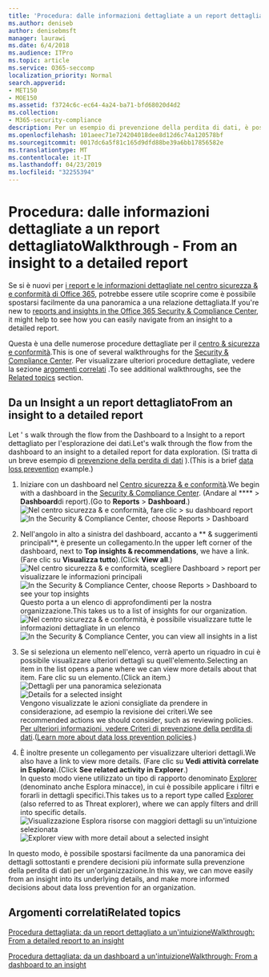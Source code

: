 ```yaml
---
title: 'Procedura: dalle informazioni dettagliate a un report dettagliato'
ms.author: deniseb
author: denisebmsft
manager: laurawi
ms.date: 6/4/2018
ms.audience: ITPro
ms.topic: article
ms.service: O365-seccomp
localization_priority: Normal
search.appverid:
- MET150
- MOE150
ms.assetid: f3724c6c-ec64-4a24-ba71-bfd68020d4d2
ms.collection:
- M365-security-compliance
description: Per un esempio di prevenzione della perdita di dati, è possibile passare da una &amp; panoramica a una relazione dettagliata nel centro sicurezza e conformità.
ms.openlocfilehash: 101aeec71e724204018dee8d12d6c74a120578bf
ms.sourcegitcommit: 0017dc6a5f81c165d9dfd88be39a6bb17856582e
ms.translationtype: MT
ms.contentlocale: it-IT
ms.lasthandoff: 04/23/2019
ms.locfileid: "32255394"
---
```

# <a name="walkthrough---from-an-insight-to-a-detailed-report"></a><span data-ttu-id="401dd-103">Procedura: dalle informazioni dettagliate a un report dettagliato</span><span class="sxs-lookup"><span data-stu-id="401dd-103">Walkthrough - From an insight to a detailed report</span></span>

<span data-ttu-id="401dd-104">Se si è nuovi per [i report e le informazioni dettagliate nel centro sicurezza &amp; e conformità di Office 365](reports-and-insights-in-security-and-compliance.md), potrebbe essere utile scoprire come è possibile spostarsi facilmente da una panoramica a una relazione dettagliata.</span><span class="sxs-lookup"><span data-stu-id="401dd-104">If you're new to [reports and insights in the Office 365 Security &amp; Compliance Center](reports-and-insights-in-security-and-compliance.md), it might help to see how you can easily navigate from an insight to a detailed report.</span></span> 
  
<span data-ttu-id="401dd-105">Questa è una delle numerose procedure dettagliate per il [centro &amp; sicurezza e conformità](https://protection.office.com).</span><span class="sxs-lookup"><span data-stu-id="401dd-105">This is one of several walkthroughs for the [Security &amp; Compliance Center](https://protection.office.com).</span></span> <span data-ttu-id="401dd-106">Per visualizzare ulteriori procedure dettagliate, vedere la sezione [argomenti correlati](#related-topics) .</span><span class="sxs-lookup"><span data-stu-id="401dd-106">To see additional walkthroughs, see the [Related topics](#related-topics) section.</span></span> 
  
## <a name="from-an-insight-to-a-detailed-report"></a><span data-ttu-id="401dd-107">Da un Insight a un report dettagliato</span><span class="sxs-lookup"><span data-stu-id="401dd-107">From an insight to a detailed report</span></span>

<span data-ttu-id="401dd-108">Let ' s walk through the flow from the Dashboard to a Insight to a report dettagliato per l'esplorazione dei dati.</span><span class="sxs-lookup"><span data-stu-id="401dd-108">Let's walk through the flow from the dashboard to an insight to a detailed report for data exploration.</span></span> <span data-ttu-id="401dd-109">(Si tratta di un breve esempio di [prevenzione della perdita di dati](data-loss-prevention-policies.md) ).</span><span class="sxs-lookup"><span data-stu-id="401dd-109">(This is a brief [data loss prevention](data-loss-prevention-policies.md) example.)</span></span> 
  
1. <span data-ttu-id="401dd-110">Iniziare con un dashboard nel [Centro sicurezza &amp; e conformità](https://protection.office.com).</span><span class="sxs-lookup"><span data-stu-id="401dd-110">We begin with a dashboard in the [Security &amp; Compliance Center](https://protection.office.com).</span></span> <span data-ttu-id="401dd-111">(Andare al \*\*\*\* \> **Dashboard**di report).</span><span class="sxs-lookup"><span data-stu-id="401dd-111">(Go to **Reports** \> **Dashboard**.)</span></span><br/><span data-ttu-id="401dd-112">![Nel centro sicurezza &amp; e conformità, fare clic \> su dashboard report](media/2a668c3d-3fa3-4e37-8149-46989b33ae8c.png)</span><span class="sxs-lookup"><span data-stu-id="401dd-112">![In the Security &amp; Compliance Center, choose Reports \> Dashboard](media/2a668c3d-3fa3-4e37-8149-46989b33ae8c.png)</span></span>
  
2. <span data-ttu-id="401dd-113">Nell'angolo in alto a sinistra del dashboard, accanto a \*\* &amp; suggerimenti principali\*\*, è presente un collegamento.</span><span class="sxs-lookup"><span data-stu-id="401dd-113">In the upper left corner of the dashboard, next to **Top insights &amp; recommendations**, we have a link.</span></span> <span data-ttu-id="401dd-114">(Fare clic su **Visualizza tutto**).</span><span class="sxs-lookup"><span data-stu-id="401dd-114">(Click **View all**.)</span></span><br/><span data-ttu-id="401dd-115">![Nel centro sicurezza &amp; e conformità, scegliere Dashboard \> report per visualizzare le informazioni principali](media/9bb64e11-494f-40a4-ab3d-8d3c7789f300.png)</span><span class="sxs-lookup"><span data-stu-id="401dd-115">![In the Security &amp; Compliance Center, choose Reports \> Dashboard to see your top insights](media/9bb64e11-494f-40a4-ab3d-8d3c7789f300.png)</span></span><br/><span data-ttu-id="401dd-116">Questo porta a un elenco di approfondimenti per la nostra organizzazione.</span><span class="sxs-lookup"><span data-stu-id="401dd-116">This takes us to a list of insights for our organization.</span></span><br/><span data-ttu-id="401dd-117">![Nel centro sicurezza &amp; e conformità, è possibile visualizzare tutte le informazioni dettagliate in un elenco](media/1289af77-bf5a-444a-97a1-03d8a83f75a9.png)</span><span class="sxs-lookup"><span data-stu-id="401dd-117">![In the Security &amp; Compliance Center, you can view all insights in a list](media/1289af77-bf5a-444a-97a1-03d8a83f75a9.png)</span></span>
  
3. <span data-ttu-id="401dd-118">Se si seleziona un elemento nell'elenco, verrà aperto un riquadro in cui è possibile visualizzare ulteriori dettagli su quell'elemento.</span><span class="sxs-lookup"><span data-stu-id="401dd-118">Selecting an item in the list opens a pane where we can view more details about that item.</span></span> <span data-ttu-id="401dd-119">Fare clic su un elemento.</span><span class="sxs-lookup"><span data-stu-id="401dd-119">(Click an item.)</span></span><br/><span data-ttu-id="401dd-120">![Dettagli per una panoramica selezionata](media/dcbb389f-23b0-4031-b789-4a49068af85a.png)</span><span class="sxs-lookup"><span data-stu-id="401dd-120">![Details for a selected insight](media/dcbb389f-23b0-4031-b789-4a49068af85a.png)</span></span><br/><span data-ttu-id="401dd-121">Vengono visualizzate le azioni consigliate da prendere in considerazione, ad esempio la revisione dei criteri.</span><span class="sxs-lookup"><span data-stu-id="401dd-121">We see recommended actions we should consider, such as reviewing policies.</span></span> <span data-ttu-id="401dd-122">[Per ulteriori informazioni, vedere Criteri di prevenzione della perdita di dati](data-loss-prevention-policies.md).</span><span class="sxs-lookup"><span data-stu-id="401dd-122">([Learn more about data loss prevention policies](data-loss-prevention-policies.md).)</span></span>
    
4. <span data-ttu-id="401dd-123">È inoltre presente un collegamento per visualizzare ulteriori dettagli.</span><span class="sxs-lookup"><span data-stu-id="401dd-123">We also have a link to view more details.</span></span> <span data-ttu-id="401dd-124">(Fare clic su **Vedi attività correlate in Esplora**).</span><span class="sxs-lookup"><span data-stu-id="401dd-124">(Click **See related activity in Explorer**.)</span></span><br/><span data-ttu-id="401dd-125">In questo modo viene utilizzato un tipo di rapporto denominato [Explorer](use-explorer-in-security-and-compliance.md) (denominato anche Esplora minacce), in cui è possibile applicare i filtri e forarli in dettagli specifici.</span><span class="sxs-lookup"><span data-stu-id="401dd-125">This takes us to a report type called [Explorer](use-explorer-in-security-and-compliance.md) (also referred to as Threat explorer), where we can apply filters and drill into specific details.</span></span><br/><span data-ttu-id="401dd-126">![Visualizzazione Esplora risorse con maggiori dettagli su un'intuizione selezionata](media/3ad15b15-7158-44b7-beda-013351bd868e.png)</span><span class="sxs-lookup"><span data-stu-id="401dd-126">![Explorer view with more detail about a selected insight](media/3ad15b15-7158-44b7-beda-013351bd868e.png)</span></span>
  
<span data-ttu-id="401dd-127">In questo modo, è possibile spostarsi facilmente da una panoramica dei dettagli sottostanti e prendere decisioni più informate sulla prevenzione della perdita di dati per un'organizzazione.</span><span class="sxs-lookup"><span data-stu-id="401dd-127">In this way, we can move easily from an insight into its underlying details, and make more informed decisions about data loss prevention for an organization.</span></span>
  
## <a name="related-topics"></a><span data-ttu-id="401dd-128">Argomenti correlati</span><span class="sxs-lookup"><span data-stu-id="401dd-128">Related topics</span></span>

[<span data-ttu-id="401dd-129">Procedura dettagliata: da un report dettagliato a un'intuizione</span><span class="sxs-lookup"><span data-stu-id="401dd-129">Walkthrough: From a detailed report to an insight</span></span>](from-a-detailed-report-to-an-insight.md)
  
[<span data-ttu-id="401dd-130">Procedura dettagliata: da un dashboard a un'intuizione</span><span class="sxs-lookup"><span data-stu-id="401dd-130">Walkthrough: From a dashboard to an insight</span></span>](from-a-dashboard-to-an-insight.md)
  

